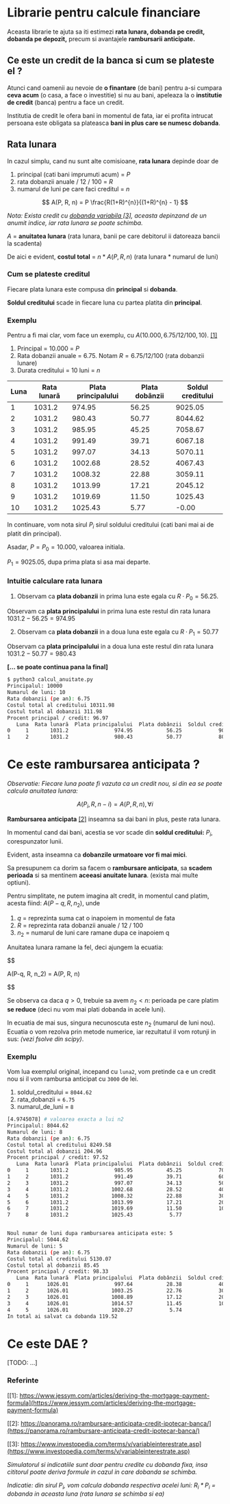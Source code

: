 # Librarie pentru calcule financiare

Aceasta librarie te ajuta sa iti estimezi **rata lunara, dobanda pe credit, dobanda pe depozit,** precum si
avantajele **rambursarii anticipate.**

## Ce este un credit de la banca si cum se plateste el ?

Atunci cand oamenii au nevoie de **o finantare** (de bani) pentru a-si cumpara **ceva acum** (o casa, a face o investitie) si nu au bani, apeleaza la o **institutie de credit** (banca) pentru a face un credit.

Institutia de credit le ofera bani in momentul de fata, iar ei profita intrucat persoana este obligata sa plateasca **bani in plus care se numesc dobanda**.

## Rata lunara

In cazul simplu, cand nu sunt alte comisioane, **rata lunara** depinde doar de

1. principal (cati bani imprumuti acum) = $P$
2. rata dobanzii anuale / 12 / 100 = $R$
3. numarul de luni pe care faci creditul = $n$

$$
A(P, R, n) = P \frac{R(1+R)^{n}}{(1+R)^{n} - 1}
$$

_Nota: Exista credit cu [dobanda variabila [3]](https://www.investopedia.com/terms/v/variableinterestrate.asp), aceasta depinzand de un anumit indice, iar rata lunara se poate schimba._

$A$ = **anuitatea lunara** (rata lunara, banii pe care debitorul ii datoreaza bancii la scadenta)

De aici e evident, **costul total** = $n * A(P,R,n)$ (rata lunara \* numarul de luni)

### Cum se plateste creditul

Fiecare plata lunara este compusa din **principal** si **dobanda**.

**Soldul creditului** scade in fiecare luna cu partea platita din **principal**.

### Exemplu

Pentru a fi mai clar, vom face un exemplu, cu $A(10.000, 6.75/12/100, 10)$. [[1]](https://www.jessym.com/articles/deriving-the-mortgage-payment-formula)

1. Principal = 10.000 = $P$
2. Rata dobanzii anuale = 6.75. Notam $R = 6.75 / 12 / 100$ (rata dobanzii lunare)
3. Durata creditului = 10 luni = $n$

| Luna | Rata lunară | Plata principalului | Plata dobânzii | Soldul creditului |
| ---- | ----------- | ------------------- | -------------- | ----------------- |
| 1    | 1031.2      | 974.95              | 56.25          | 9025.05           |
| 2    | 1031.2      | 980.43              | 50.77          | 8044.62           |
| 3    | 1031.2      | 985.95              | 45.25          | 7058.67           |
| 4    | 1031.2      | 991.49              | 39.71          | 6067.18           |
| 5    | 1031.2      | 997.07              | 34.13          | 5070.11           |
| 6    | 1031.2      | 1002.68             | 28.52          | 4067.43           |
| 7    | 1031.2      | 1008.32             | 22.88          | 3059.11           |
| 8    | 1031.2      | 1013.99             | 17.21          | 2045.12           |
| 9    | 1031.2      | 1019.69             | 11.50          | 1025.43           |
| 10   | 1031.2      | 1025.43             | 5.77           | -0.00             |

In continuare, vom nota sirul $P_{i}$ sirul soldului creditului (cati bani mai ai de platit din principal).

Asadar, $P = P_{0} = 10.000$, valoarea initiala.

$P_{1} = 9025.05$, dupa prima plata si asa mai departe.

### Intuitie calculare rata lunara

1.  Observam ca **plata dobanzii** in prima luna este egala cu $R \cdot P_{0} = 56.25$.

Observam ca **plata principalului** in prima luna este restul din rata lunara $1031.2 - 56.25 = 974.95$

2. Observam ca **plata dobanzii** in a doua luna este egala cu $R \cdot P_{1} = 50.77$

Observam ca **plata principalului** in a doua luna este restul din rata lunara $1031.2 - 50.77 = 980.43$

**[... se poate continua pana la final]**

```bash
$ python3 calcul_anuitate.py
Principalul: 10000
Numarul de luni: 10
Rata dobanzii (pe an): 6.75
Costul total al creditului 10311.98
Costul total al dobanzii 311.98
Procent principal / credit: 96.97
   Luna  Rata lunară  Plata principalului  Plata dobânzii  Soldul creditului
0     1       1031.2               974.95           56.25            9025.05
1     2       1031.2               980.43           50.77            8044.62
```

# Ce este rambursarea anticipata ?

_Observatie: Fiecare luna poate fi vazuta ca un credit nou, si din ea se poate calcula anuitatea lunara:_

$$
A(P_i, R, n-i) = A(P, R, n), \forall i
$$

**Rambursarea anticipata** [[2]](https://panorama.ro/rambursare-anticipata-credit-ipotecar-banca/) inseamna sa dai bani in plus, peste rata lunara.

In momentul cand dai bani, acestia se vor scade din **soldul creditului:** $P_i$, corespunzator lunii.

Evident, asta inseamna ca **dobanzile urmatoare vor fi mai mici**.

Sa presupunem ca dorim sa facem o **rambursare anticipata**, sa **scadem perioada** si sa mentinem **aceeasi anuitate lunara**. (exista mai multe optiuni).

Pentru simplitate, ne putem imagina alt credit, in momentul cand platim, acesta fiind: $A(P-q, R, n_2)$, unde

1. $q$ = reprezinta suma cat o inapoiem in momentul de fata
2. $R$ = reprezinta rata dobanzii anuale / 12 / 100
3. $n_2$ = numarul de luni care ramane dupa ce inapoiem q

Anuitatea lunara ramane la fel, deci ajungem la ecuatia:

$$

A(P-q, R, n_2) = A(P, R, n)


$$

Se observa ca daca $q \gt 0$, trebuie sa avem $n_2 \lt n$: perioada pe care platim **se reduce** (deci nu vom mai plati dobanda in acele luni).

In ecuatia de mai sus, singura necunoscuta este $n_2$ (numarul de luni nou). Ecuatia o vom rezolva prin metode numerice, iar rezultatul il vom rotunji in sus: _(vezi fsolve din scipy)_.

### Exemplu

Vom lua exemplul original, incepand cu `luna2`, vom pretinde ca e un credit nou si il vom rambursa anticipat cu `3000` de lei.

1. soldul_creditului = `8044.62`
2. rata_dobanzii = `6.75`
3. numarul_de_luni = `8`

```bash
[4.9745078] # valoarea exacta a lui n2
Principalul: 8044.62
Numarul de luni: 8
Rata dobanzii (pe an): 6.75
Costul total al creditului 8249.58
Costul total al dobanzii 204.96
Procent principal / credit: 97.52
   Luna  Rata lunară  Plata principalului  Plata dobânzii  Soldul creditului
0     1       1031.2               985.95           45.25            7058.67
1     2       1031.2               991.49           39.71            6067.18
2     3       1031.2               997.07           34.13            5070.11
3     4       1031.2              1002.68           28.52            4067.43
4     5       1031.2              1008.32           22.88            3059.11
5     6       1031.2              1013.99           17.21            2045.12
6     7       1031.2              1019.69           11.50            1025.43
7     8       1031.2              1025.43            5.77              -0.00


Noul numar de luni dupa rambursarea anticipata este: 5
Principalul: 5044.62
Numarul de luni: 5
Rata dobanzii (pe an): 6.75
Costul total al creditului 5130.07
Costul total al dobanzii 85.45
Procent principal / credit: 98.33
   Luna  Rata lunară  Plata principalului  Plata dobânzii  Soldul creditului
0     1      1026.01               997.64           28.38            4046.98
1     2      1026.01              1003.25           22.76            3043.73
2     3      1026.01              1008.89           17.12            2034.84
3     4      1026.01              1014.57           11.45            1020.27
4     5      1026.01              1020.27            5.74              -0.00
In total ai salvat ca dobanda 119.52
```

# Ce este DAE ?

[TODO: ...]

### Referinte

[[1]: https://www.jessym.com/articles/deriving-the-mortgage-payment-formula](https://www.jessym.com/articles/deriving-the-mortgage-payment-formula)

[[2]: https://panorama.ro/rambursare-anticipata-credit-ipotecar-banca/](https://panorama.ro/rambursare-anticipata-credit-ipotecar-banca/)

[[3]: https://www.investopedia.com/terms/v/variableinterestrate.asp](https://www.investopedia.com/terms/v/variableinterestrate.asp)

_Simulatorul si indicatiile sunt doar pentru credite cu dobanda fixa, insa cititorul poate deriva formule in cazul in care dobanda se schimba._

_Indicatie: din sirul $P_i$, vom calcula dobanda respectiva acelei luni: $R_i * P_i$ = dobanda in aceasta luna (rata lunara se schimba si ea)_

$$
$$
